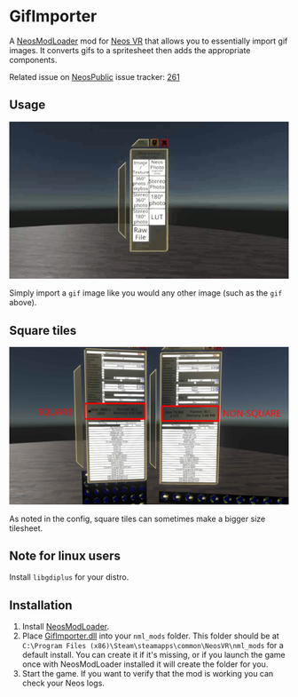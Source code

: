 # GifImporter

A [NeosModLoader](https://github.com/zkxs/NeosModLoader) mod for [Neos VR](https://neos.com/) that allows you to
essentially import gif images. It converts gifs to a spritesheet then adds the appropriate components.

Related issue on [NeosPublic](https://github.com/Neos-Metaverse/NeosPublic/) issue tracker:
[261](https://github.com/Neos-Metaverse/NeosPublic/issues/261)

## Usage

![preview](.img/preview.gif)

Simply import a `gif` image like you would any other image (such as the `gif` above).

## Square tiles

![filesize](.img/filesize.jpg)

As noted in the config, square tiles can sometimes make a bigger size tilesheet.

## Note for linux users

Install `libgdiplus` for your distro.

## Installation
1. Install [NeosModLoader](https://github.com/zkxs/NeosModLoader).
2. Place [GifImporter.dll](https://github.com/astralchan/GifImporter/releases/latest/download/GifImporter.dll) into
your `nml_mods` folder. This folder should be at `C:\Program Files (x86)\Steam\steamapps\common\NeosVR\nml_mods` for a
default install. You can create it if it's missing, or if you launch the game once with NeosModLoader installed it will
create the folder for you.
3. Start the game. If you want to verify that the mod is working you can check your Neos logs.
